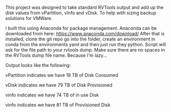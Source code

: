 This project was designed to take standard RVTools output and add up the
disk values from vPartition, vInfo and vDisk.  To help with sizing backup 
solutions for VMWare.

I built this using Anaconda for package management.  Anaconda can be downloaded from here: https://www.anaconda.com/download/
After that is installed, clone the git repo go into the folder, create an environment in conda from the environments yaml and then just run they python.
Script will ask for the file path to your rvtools dump.  Make sure there are no spaces in the RVTools dump file name. Because I'm lazy...

Output looks like the following:

vPartition indicates we have 18 TB of Disk Consumed

vDisk indicates we have 79 TB of Disk Provisioned

vinfo indicates we have 74 TB of in use Disk

vinfo indicates we have 81 TB of Provisioned Disk
